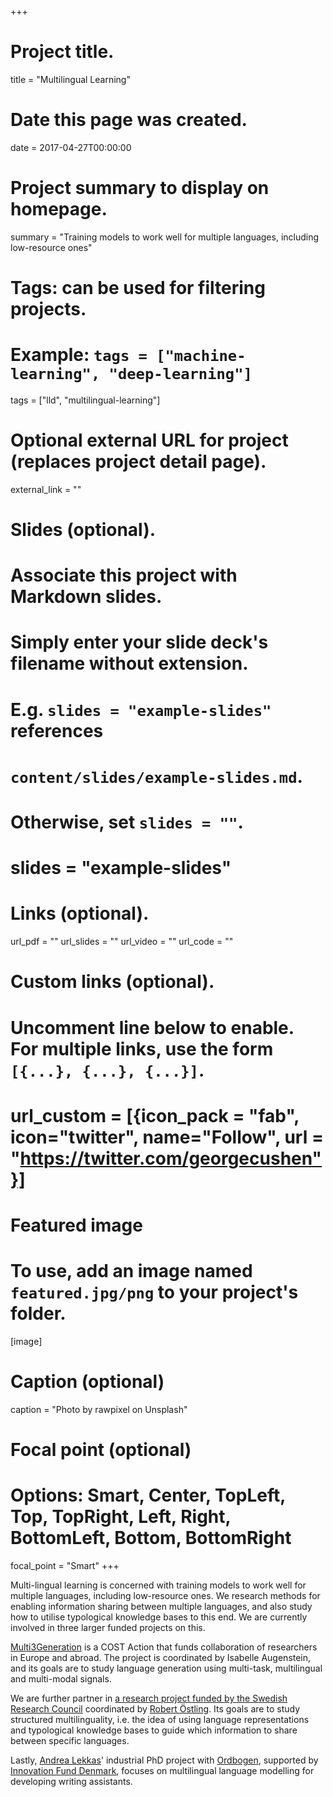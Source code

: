 +++
# Project title.
title = "Multilingual Learning"

# Date this page was created.
date = 2017-04-27T00:00:00

# Project summary to display on homepage.
summary = "Training models to work well for multiple languages, including low-resource ones"

# Tags: can be used for filtering projects.
# Example: `tags = ["machine-learning", "deep-learning"]`
tags = ["lld", "multilingual-learning"]

# Optional external URL for project (replaces project detail page).
external_link = ""

# Slides (optional).
#   Associate this project with Markdown slides.
#   Simply enter your slide deck's filename without extension.
#   E.g. `slides = "example-slides"` references 
#   `content/slides/example-slides.md`.
#   Otherwise, set `slides = ""`.
# slides = "example-slides"

# Links (optional).
url_pdf = ""
url_slides = ""
url_video = ""
url_code = ""

# Custom links (optional).
#   Uncomment line below to enable. For multiple links, use the form `[{...}, {...}, {...}]`.
# url_custom = [{icon_pack = "fab", icon="twitter", name="Follow", url = "https://twitter.com/georgecushen"}]

# Featured image
# To use, add an image named `featured.jpg/png` to your project's folder. 
[image]
  # Caption (optional)
  caption = "Photo by rawpixel on Unsplash"
  
  # Focal point (optional)
  # Options: Smart, Center, TopLeft, Top, TopRight, Left, Right, BottomLeft, Bottom, BottomRight
  focal_point = "Smart"
+++

Multi-lingual learning is concerned with training models to work well for multiple languages, including low-resource ones. We research methods for enabling information sharing between multiple languages, and also study how to utilise typological knowledge bases to this end.
We are currently involved in three larger funded projects on this. 

<a href="https://www.cost.eu/actions/CA18231/#tabs%7CName:overview">Multi3Generation</a> is a COST Action that funds collaboration of researchers in Europe and abroad. The project is coordinated by Isabelle Augenstein, and its goals are to study language generation using multi-task, multilingual and multi-modal signals.

We are further partner in <a href="https://www.vr.se/english/calls-and-decisions/grant-decisions/decisions/2019-07-04-natural-and-engineering-sciences.html">a research project funded by the Swedish Research Council</a> coordinated by <a href="http://www.robos.org/">Robert Östling</a>. Its goals are to study structured multilinguality, i.e. the idea of using language representations and typological knowledge bases to guide which information to share between specific languages.

Lastly, <a href="https://www.linkedin.com/in/andrealekkas/">Andrea Lekkas</a>' industrial PhD project with <a href="https://www.ordbogen.com/en/">Ordbogen</a>, supported by <a href="https://innovationsfonden.dk/en">Innovation Fund Denmark</a>, focuses on multilingual language modelling for developing writing assistants.
